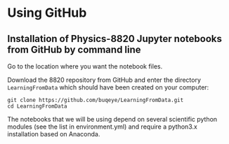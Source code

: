# Using GitHub

## Installation of Physics-8820 Jupyter notebooks from GitHub by command line

Go to the location where you want the notebook files. 

Download the 8820 repository from GitHub and enter the directory `LearningFromData` which should have been created on your computer:

    git clone https://github.com/buqeye/LearningFromData.git
    cd LearningFromData

The notebooks that we will be using depend on several scientific python modules (see the list in environment.yml) and require a python3.x installation based on Anaconda. 

